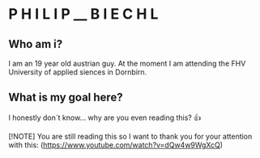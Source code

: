 # P H I L I P  __ B I E C H L
## Who am i?
I am an 19 year old austrian guy. At the moment I am attending the FHV University of applied siences in Dornbirn.

## What is my goal here?
I honestly don´t know... why are you even reading this? :+1:

[!NOTE]
You are still reading this so I want to thank you for your attention with this: (https://www.youtube.com/watch?v=dQw4w9WgXcQ)
